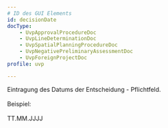 ```yaml
---
# ID des GUI Elements
id: decisionDate
docType:
    - UvpApprovalProcedureDoc
    - UvpLineDeterminationDoc
    - UvpSpatialPlanningProcedureDoc
    - UvpNegativePreliminaryAssessmentDoc
    - UvpForeignProjectDoc
profile: uvp

---
```


Eintragung des Datums der Entscheidung - Pflichtfeld.<br><br>Beispiel:<br><br>TT.MM.JJJJ
